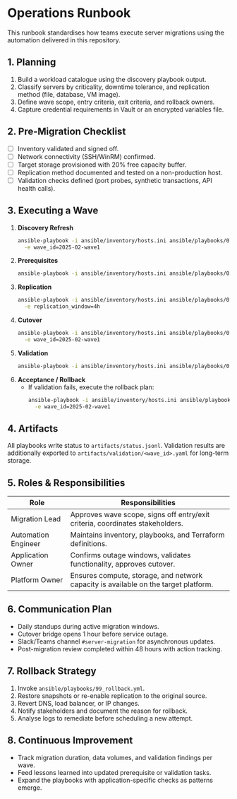 # Operations Runbook

This runbook standardises how teams execute server migrations using the automation delivered in this repository.

## 1. Planning

1. Build a workload catalogue using the discovery playbook output.
2. Classify servers by criticality, downtime tolerance, and replication method (file, database, VM image).
3. Define wave scope, entry criteria, exit criteria, and rollback owners.
4. Capture credential requirements in Vault or an encrypted variables file.

## 2. Pre-Migration Checklist

- [ ] Inventory validated and signed off.
- [ ] Network connectivity (SSH/WinRM) confirmed.
- [ ] Target storage provisioned with 20% free capacity buffer.
- [ ] Replication method documented and tested on a non-production host.
- [ ] Validation checks defined (port probes, synthetic transactions, API health calls).

## 3. Executing a Wave

1. **Discovery Refresh**
   ```bash
   ansible-playbook -i ansible/inventory/hosts.ini ansible/playbooks/00_discovery.yml \
     -e wave_id=2025-02-wave1
   ```
2. **Prerequisites**
   ```bash
   ansible-playbook -i ansible/inventory/hosts.ini ansible/playbooks/01_prerequisites.yml
   ```
3. **Replication**
   ```bash
   ansible-playbook -i ansible/inventory/hosts.ini ansible/playbooks/02_replication.yml \
     -e replication_window=4h
   ```
4. **Cutover**
   ```bash
   ansible-playbook -i ansible/inventory/hosts.ini ansible/playbooks/03_cutover.yml \
     -e wave_id=2025-02-wave1
   ```
5. **Validation**
   ```bash
   ansible-playbook -i ansible/inventory/hosts.ini ansible/playbooks/04_validation.yml
   ```
6. **Acceptance / Rollback**
   - If validation fails, execute the rollback plan:
     ```bash
     ansible-playbook -i ansible/inventory/hosts.ini ansible/playbooks/99_rollback.yml \
       -e wave_id=2025-02-wave1
     ```

## 4. Artifacts

All playbooks write status to `artifacts/status.jsonl`. Validation results are additionally exported to
`artifacts/validation/<wave_id>.yaml` for long-term storage.

## 5. Roles & Responsibilities

| Role | Responsibilities |
| ---- | ---------------- |
| Migration Lead | Approves wave scope, signs off entry/exit criteria, coordinates stakeholders. |
| Automation Engineer | Maintains inventory, playbooks, and Terraform definitions. |
| Application Owner | Confirms outage windows, validates functionality, approves cutover. |
| Platform Owner | Ensures compute, storage, and network capacity is available on the target platform. |

## 6. Communication Plan

- Daily standups during active migration windows.
- Cutover bridge opens 1 hour before service outage.
- Slack/Teams channel `#server-migration` for asynchronous updates.
- Post-migration review completed within 48 hours with action tracking.

## 7. Rollback Strategy

1. Invoke `ansible/playbooks/99_rollback.yml`.
2. Restore snapshots or re-enable replication to the original source.
3. Revert DNS, load balancer, or IP changes.
4. Notify stakeholders and document the reason for rollback.
5. Analyse logs to remediate before scheduling a new attempt.

## 8. Continuous Improvement

- Track migration duration, data volumes, and validation findings per wave.
- Feed lessons learned into updated prerequisite or validation tasks.
- Expand the playbooks with application-specific checks as patterns emerge.
